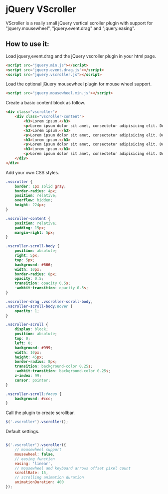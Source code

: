 jQuery VScroller
===================
VScroller is a really small jQuery vertical scroller plugin with support for "jquery.mousewheel", "jquery.event.drag" and "jquery.easing".

How to use it:
-------------
Load jquery,event.drag and the jQuery vscroller plugin in your html page.
``` html
<script src="jquery.min.js"></script>
<script src="jquery.event.drag.js"></script>
<script src="jquery.vscroller.js"></script>
```
Load the optional jQuery mousewheel plugin for mouse wheel support.
``` html
<script src="jquery.mousewheel.min.js"></script>
```

Create a basic content block as follow.
``` html
<div class="vscroller">
    <div class="vscroller-content">
        <h3>Lorem ipsum.</h3>
        <p>Lorem ipsum dolor sit amet, consectetur adipisicing elit. Doloribus, enim, voluptate veritatis aut sunt dicta officiis nulla cumque magnam alias qui rem doloremque! Molestias?</p>
        <h3>Lorem ipsum.</h3>
        <p>Lorem ipsum dolor sit amet, consectetur adipisicing elit. Doloribus, enim, voluptate veritatis aut sunt dicta officiis nulla cumque magnam alias qui rem doloremque! Molestias?</p>
        <h3>Lorem ipsum.</h3>
        <p>Lorem ipsum dolor sit amet, consectetur adipisicing elit. Doloribus, enim, voluptate veritatis aut sunt dicta officiis nulla cumque magnam alias qui rem doloremque! Molestias?</p>
        <h3>Lorem ipsum.</h3>
        <p>Lorem ipsum dolor sit amet, consectetur adipisicing elit. Doloribus, enim, voluptate veritatis aut sunt dicta officiis nulla cumque magnam alias qui rem doloremque! Molestias?</p>
    </div>
</div>
```
Add your own CSS styles.
``` css
.vscroller {
    border: 1px solid gray;
    border-radius: 4px;
    position: relative;
    overflow: hidden;
    height: 224px;
}

.vscroller-content {
    position: relative;
    padding: 15px;
    margin-right: 5px;
}

.vscroller-scroll-body {
    position: absolute;
    right: 5px;
    top: 5px;
    background: #666;
    width: 10px;
    border-radius: 8px;
    opacity: 0.5;
    transition: opacity 0.5s;
    -webkit-transition: opacity 0.5s;
}

.vscroller-drag .vscroller-scroll-body,
.vscroller-scroll-body:hover {
    opacity: 1;
}

.vscroller-scroll {
    display: block;
    position: absolute;
    top: 0;
    left: 0;
    background: #999;
    width: 10px;
    height: 45px;
    border-radius: 8px;
    transition: background-color 0.25s;
    -webkit-transition: background-color 0.25s;
    z-index: 99;
    cursor: pointer;
}

.vscroller-scroll:focus {
    background: #ccc;
}
```
Call the plugin to create scrollbar.
``` javascript
$('.vscroller').vscroller();

```
Default settings.
``` javascript

$('.vscroller').vscroller({
    // mousewheel support
    mousewheel: false,
    // easing function
    easing: 'linear',
    // mousewheel and keyboard arrows offset pixel count
    scrollRate: 15,
    // scrolling animation duration
    animationDuration: 400
});
```
